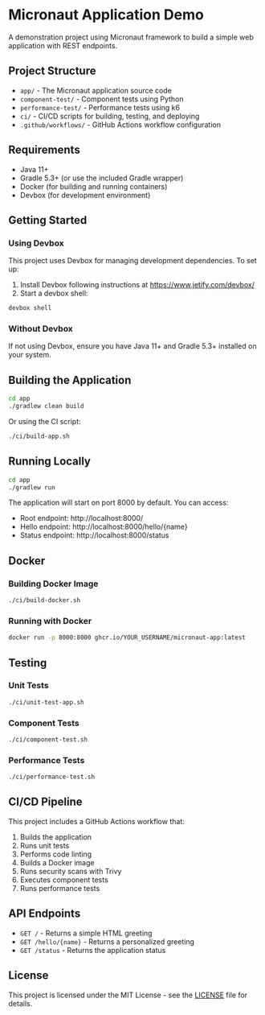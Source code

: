 # Micronaut Application Demo

A demonstration project using Micronaut framework to build a simple web application with REST endpoints.

## Project Structure

- `app/` - The Micronaut application source code
- `component-test/` - Component tests using Python
- `performance-test/` - Performance tests using k6
- `ci/` - CI/CD scripts for building, testing, and deploying
- `.github/workflows/` - GitHub Actions workflow configuration

## Requirements

- Java 11+
- Gradle 5.3+ (or use the included Gradle wrapper)
- Docker (for building and running containers)
- Devbox (for development environment)

## Getting Started

### Using Devbox

This project uses Devbox for managing development dependencies. To set up:

1. Install Devbox following instructions at https://www.jetify.com/devbox/
2. Start a devbox shell:

```bash
devbox shell
```

### Without Devbox

If not using Devbox, ensure you have Java 11+ and Gradle 5.3+ installed on your system.

## Building the Application

```bash
cd app
./gradlew clean build
```

Or using the CI script:

```bash
./ci/build-app.sh
```

## Running Locally

```bash
cd app
./gradlew run
```

The application will start on port 8000 by default. You can access:
- Root endpoint: http://localhost:8000/
- Hello endpoint: http://localhost:8000/hello/{name}
- Status endpoint: http://localhost:8000/status

## Docker

### Building Docker Image

```bash
./ci/build-docker.sh
```

### Running with Docker

```bash
docker run -p 8000:8000 ghcr.io/YOUR_USERNAME/micronaut-app:latest
```

## Testing

### Unit Tests

```bash
./ci/unit-test-app.sh
```

### Component Tests

```bash
./ci/component-test.sh
```

### Performance Tests

```bash
./ci/performance-test.sh
```

## CI/CD Pipeline

This project includes a GitHub Actions workflow that:

1. Builds the application
2. Runs unit tests
3. Performs code linting
4. Builds a Docker image
5. Runs security scans with Trivy
6. Executes component tests
7. Runs performance tests

## API Endpoints

- `GET /` - Returns a simple HTML greeting
- `GET /hello/{name}` - Returns a personalized greeting
- `GET /status` - Returns the application status

## License

This project is licensed under the MIT License - see the [LICENSE](LICENSE) file for details.
